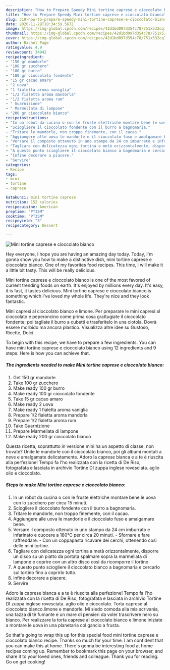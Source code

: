 ```yaml
---
description: "How to Prepare Speedy Mini tortine caprese e cioccolato bianco"
title: "How to Prepare Speedy Mini tortine caprese e cioccolato bianco"
slug: 319-how-to-prepare-speedy-mini-tortine-caprese-e-cioccolato-bianco
date: 2020-11-29T18:34:59.567Z
image: https://img-global.cpcdn.com/recipes/42d1bd097d354c78/751x532cq70/mini-tortine-caprese-e-cioccolato-bianco-recipe-main-photo.jpg
thumbnail: https://img-global.cpcdn.com/recipes/42d1bd097d354c78/751x532cq70/mini-tortine-caprese-e-cioccolato-bianco-recipe-main-photo.jpg
cover: https://img-global.cpcdn.com/recipes/42d1bd097d354c78/751x532cq70/mini-tortine-caprese-e-cioccolato-bianco-recipe-main-photo.jpg
author: Rachel Page
ratingvalue: 4.9
reviewcount: 34942
recipeingredient:
- "150 gr mandorle"
- "100 gr zucchero"
- "100 gr burro"
- "100 gr cioccolato fondente"
- "15 gr cacao amaro"
- "2 uova"
- "1 fialetta aroma vaniglia"
- "1/2 fialetta aroma mandorla"
- "1/2 fialetta aroma rum"
- " Guarnizione"
- " Marmellata di lampone"
- "200 gr cioccolato bianco"
recipeinstructions:
- "In un robot da cucina o con le fruste elettriche montare bene le uova con lo zucchero per circa 15 minuti."
- "Sciogliere il cioccolato fondente con il burro a bagnomaria."
- "Tritare le mandorle, non troppo finemente, con il cacao."
- "Aggiungere alle uova le mandorle e il cioccolato fuso e amalgamare bene."
- "Versare il composto ottenuto in uno stampo da 24 cm imburrato e infarinato e cuocere a 180°C per circa 20 minuti.  Sfornare e fare raffreddare. Con un coppapasta ricavare dei cerchi, ottenendo così delle mini tortine."
- "Tagliare con delicatezza ogni tortina a metà orizzontalmente, disporre un disco su un piatto da portata spalmare sopra la marmellata di lampone e coprire con un altro disco così da ricomporre il tortino"
- "A questo punto sciogliere il cioccolato bianco a bagnomaria e cercarlo sul tortino fino a coprirlo tutto."
- "Infine decorare a piacere."
- "Servire"
categories:
- Recipe
tags:
- mini
- tortine
- caprese

katakunci: mini tortine caprese 
nutrition: 152 calories
recipecuisine: American
preptime: "PT15M"
cooktime: "PT35M"
recipeyield: "3"
recipecategory: Dessert

---
```



![Mini tortine caprese e cioccolato bianco](https://img-global.cpcdn.com/recipes/42d1bd097d354c78/751x532cq70/mini-tortine-caprese-e-cioccolato-bianco-recipe-main-photo.jpg)

Hey everyone, I hope you are having an amazing day today. Today, I'm gonna show you how to make a distinctive dish, mini tortine caprese e cioccolato bianco. One of my favorites food recipes. This time, I will make it a little bit tasty. This will be really delicious.

Mini tortine caprese e cioccolato bianco is one of the most favored of current trending foods on earth. It's enjoyed by millions every day. It's easy, it is fast, it tastes delicious. Mini tortine caprese e cioccolato bianco is something which I've loved my whole life. They're nice and they look fantastic.

Mini capresi al cioccolato bianco e limone. Per preparare le mini capresi al cioccolato e peperoncino come prima cosa grattugiate il cioccolato fondente; poi tagliate il burro a cubetti e trasferitelo in una ciotola. Dovrà essere morbido ma ancora plastico. Visualizza altre idee su Gustoso, Ricette, Dolci.


To begin with this recipe, we have to prepare a few ingredients. You can have mini tortine caprese e cioccolato bianco using 12 ingredients and 9 steps. Here is how you can achieve that.

<!--inarticleads1-->

##### The ingredients needed to make Mini tortine caprese e cioccolato bianco:

1. Get 150 gr mandorle
1. Take 100 gr zucchero
1. Make ready 100 gr burro
1. Make ready 100 gr cioccolato fondente
1. Take 15 gr cacao amaro
1. Make ready 2 uova
1. Make ready 1 fialetta aroma vaniglia
1. Prepare 1/2 fialetta aroma mandorla
1. Prepare 1/2 fialetta aroma rum
1. Take  Guarnizione
1. Prepare  Marmellata di lampone
1. Make ready 200 gr cioccolato bianco


Questa ricetta, soprattutto in versione mini ha un aspetto di classe, non trovate? Unite le mandorle con il cioccolato bianco, poi gli albumi montati a neve e amalgamate delicatamente. Adoro la caprese bianca e a te è riuscita alla perfezione! Tempo fa l&#39;ho realizzata con la ricetta di De Riso, fotografata e lasciata in archivio Tortine DI zuppa inglese rovesciata. aglio olio e cioccolato. 

<!--inarticleads2-->

##### Steps to make Mini tortine caprese e cioccolato bianco:

1. In un robot da cucina o con le fruste elettriche montare bene le uova con lo zucchero per circa 15 minuti.
1. Sciogliere il cioccolato fondente con il burro a bagnomaria.
1. Tritare le mandorle, non troppo finemente, con il cacao.
1. Aggiungere alle uova le mandorle e il cioccolato fuso e amalgamare bene.
1. Versare il composto ottenuto in uno stampo da 24 cm imburrato e infarinato e cuocere a 180°C per circa 20 minuti.  - Sfornare e fare raffreddare. - Con un coppapasta ricavare dei cerchi, ottenendo così delle mini tortine.
1. Tagliare con delicatezza ogni tortina a metà orizzontalmente, disporre un disco su un piatto da portata spalmare sopra la marmellata di lampone e coprire con un altro disco così da ricomporre il tortino
1. A questo punto sciogliere il cioccolato bianco a bagnomaria e cercarlo sul tortino fino a coprirlo tutto.
1. Infine decorare a piacere.
1. Servire


Adoro la caprese bianca e a te è riuscita alla perfezione! Tempo fa l&#39;ho realizzata con la ricetta di De Riso, fotografata e lasciata in archivio Tortine DI zuppa inglese rovesciata. aglio olio e cioccolato. Torta caprese al cioccolato bianco.limone e mandorle. Mi siedo comoda alla mia scrivania, una tazza di tè fumante e un mare di pensieri da voler trascrivere nero su bianco. Per realizzare la torta caprese al cioccolato bianco e limone iniziate a montare le uova in una planetaria col gancio a frusta. 

So that's going to wrap this up for this special food mini tortine caprese e cioccolato bianco recipe. Thanks so much for your time. I am confident that you can make this at home. There's gonna be interesting food at home recipes coming up. Remember to bookmark this page on your browser, and share it to your loved ones, friends and colleague. Thank you for reading. Go on get cooking!
